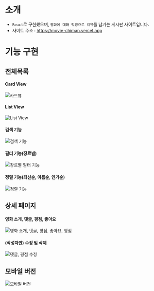# 소개

- `React`로 구현했으며, `영화에 대해 익명으로 리뷰`를 남기는 게시판 사이트입니다.
- 사이트 주소 : https://movie-chiman.vercel.app

# 기능 구현

## 전체목록

#### Card View

![카드뷰](https://github.com/rlaclghks123/movie-chiman/assets/55423198/7f1e8c79-8266-4439-9d6e-14bee513e552)

#### List View

![List View](https://github.com/rlaclghks123/movie-chiman/assets/55423198/d009cd0b-f9e7-4439-a0a4-11c990e8342e)

#### 검색 기능

![검색 기능](https://github.com/rlaclghks123/movie-chiman/assets/55423198/c2261d15-63de-4f4b-8410-efcce3b28183)

#### 필터 기능(장르별)

![장르별 필터 기능](https://github.com/rlaclghks123/movie-chiman/assets/55423198/dde68154-19d3-4c01-9575-c7b5a30cdd84)

#### 정렬 기능(최신순, 이름순, 인기순)

![정렬 기능](https://github.com/rlaclghks123/movie-chiman/assets/55423198/875705d8-f419-4111-a25c-b5a05b637ace)

## 상세 페이지

#### 영화 소개, 댓글, 평점, 좋아요

![영화 소개, 댓글, 평점, 좋아요, 평점](https://github.com/rlaclghks123/movie-chiman/assets/55423198/f9a6691b-5116-4858-adf5-7c830d1fe768)

#### (작성자만) 수정 및 삭제

![댓글, 평점 수정](https://github.com/rlaclghks123/movie-chiman/assets/55423198/037ab23c-1945-49d0-b423-42889d3a9a26)

## 모바일 버전

![모바일 버전](https://github.com/rlaclghks123/movie-chiman/assets/55423198/d2bc4e19-a161-40d5-b41a-40f4fb829aa8)
